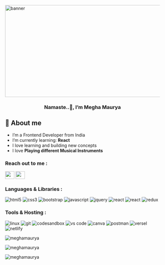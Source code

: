<img align="center" src="https://user-images.githubusercontent.com/104269540/189446739-3eef48e6-a3f7-4235-b03e-8f8384c6ce09.gif" alt="banner" width="1000" height="300"/>
<h3 align="center">Namaste..🙏, I’m Megha Maurya</h3>

<h2>💫 About me </h2>

- I’m a Frontend Developer from India
- I’m currently learning: **React**
- I love learning and building new concepts
- I love **Playing different Musical Instruments**

<h3 align="left">Reach out to me :</h3>
<p align="left">
<a href="https://linkedin.com/in/megha-maurya-21369324b" target="blank"><img align="center" src="https://raw.githubusercontent.com/rahuldkjain/github-profile-readme-generator/master/src/images/icons/Social/linked-in-alt.svg" alt="megha maurya" height="25" width="30" /></a>
<a href="https://twitter.com/meghamaurya58" target="blank"><img align="center" src="https://raw.githubusercontent.com/rahuldkjain/github-profile-readme-generator/master/src/images/icons/Social/twitter.svg" alt="meghamaurya58" height="25" width="30" /></a>
</p>

<h3 align="left">Languages & Libraries :</h3>

<p align="left"> 

<img src="https://img.shields.io/badge/html5-%23E34F26.svg?style=for-the-badge&logo=html5&logoColor=white" alt="html5"/>
<img src="https://img.shields.io/badge/css3-%231572B6.svg?style=for-the-badge&logo=css3&logoColor=white" alt="css3"/>
<img src="https://img.shields.io/badge/Bootstrap-563D7C?style=for-the-badge&logo=bootstrap&logoColor=white" alt="bootstrap" />
<img src="https://img.shields.io/badge/javascript-%23323330.svg?style=for-the-badge&logo=javascript&logoColor=%23F7DF1E" alt="javascript"/>
<img src="https://img.shields.io/badge/jquery-%230769AD.svg?style=for-the-badge&logo=jquery&logoColor=white" alt="jquery"/>
<img src="https://img.shields.io/badge/react-%2320232a.svg?style=for-the-badge&logo=react&logoColor=%2361DAFB" alt="react"/> 
<img src="https://img.shields.io/badge/React_Native-20232A?style=for-the-badge&logo=react&logoColor=61DAFB" alt="react"/>
<img src="https://img.shields.io/badge/redux-%23593d88.svg?style=for-the-badge&logo=redux&logoColor=white" alt="redux" />
</p>

<h3 align="left">Tools & Hosting :</h3>
<p align="left"> 
<img src="https://img.shields.io/badge/Linux-FCC624?style=for-the-badge&logo=linux&logoColor=black" alt="linux" />
<img src="https://img.shields.io/badge/git-%23F05033.svg?style=for-the-badge&logo=git&logoColor=whit" alt="git" />
<img src="https://img.shields.io/badge/Codesandbox-000000?style=for-the-badge&logo=CodeSandbox&logoColor=white" alt="codesandbox" />
<img src="https://img.shields.io/badge/Visual%20Studio%20Code-0078d7.svg?style=for-the-badge&logo=visual-studio-code&logoColor=white" alt="vs code"/>
<img src="https://img.shields.io/badge/Canva-%2300C4CC.svg?style=for-the-badge&logo=Canva&logoColor=white" alt="canva"/> 
<img src="https://img.shields.io/badge/Postman-FF6C37?style=for-the-badge&logo=postman&logoColor=white" alt="postman"/> 

<img src="https://img.shields.io/badge/Vercel-000000?style=for-the-badge&logo=vercel&logoColor=white" alt="versel"/> 
<img src="https://img.shields.io/badge/netlify-%23000000.svg?style=for-the-badge&logo=netlify&logoColor=#00C7B7" alt="netlify"/>  

</p>
<p><img align="center" src="https://github-readme-stats.vercel.app/api/top-langs?username=meghamaurya&show_icons=true&locale=en&layout=compact" alt="meghamaurya" /></p>

<p><img align="center" src="https://github-readme-stats.vercel.app/api?username=meghamaurya&show_icons=true&locale=en" alt="meghamaurya" /></p>

<p><img align="cneter" src="https://github-readme-streak-stats.herokuapp.com/?user=meghamaurya&" alt="meghamaurya" /></p>
